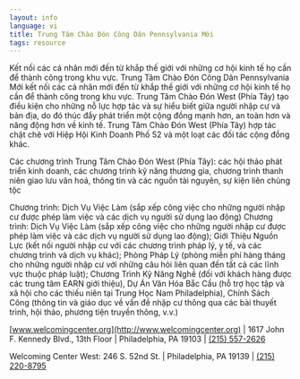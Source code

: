 ```yaml
---
layout: info
language: vi
title: Trung Tâm Chào Đón Công Dân Pennsylvania Mới
tags: resource
---
```

Kết nối các cá nhân mới đến từ khắp thế giới với những cơ hội kinh tế họ cần để thành công trong khu vực.
Trung Tâm Chào Đón Công Dân Pennsylvania Mới kết nối các cá nhân mới đến từ khắp thế giới với những cơ hội kinh tế họ cần để thành công trong khu vực.
Trung Tâm Chào Đón West (Phía Tây) tạo điều kiện cho những nỗ lực hợp tác và sự hiểu biết giữa người nhập cư và bản địa, do đó thúc đẩy phát triển một cộng đồng mạnh hơn, an toàn hơn và năng động hơn về kinh tế. Trung Tâm Chào Đón West (Phía Tây) hợp tác chặt chẽ với Hiệp Hội Kinh Doanh Phố 52 và một loạt các đối tác cộng đồng khác.

Các chương trình Trung Tâm Chào Đón West (Phía Tây): các hội thảo phát triển kinh doanh, các chương trình kỹ năng thương gia, chương trình thanh niên giao lưu văn hoá, thông tin và các nguồn tài nguyên, sự kiện liên chủng tộc

Chương trình:
Dịch Vụ Việc Làm (sắp xếp công việc cho những người nhập cư được phép làm việc và các dịch vụ người sử dụng lao động) Chương trình: Dịch Vụ Việc Làm (sắp xếp công việc cho những người nhập cư được phép làm việc và các dịch vụ người sử dụng lao động); Giới Thiệu Nguồn Lực (kết nối người nhập cư với các chương trình pháp lý, y tế, và các chương trình và dịch vụ khác); Phòng Pháp Lý (phòng miễn phí hàng tháng cho những người nhập cư với những câu hỏi liên quan đến tất cả các lĩnh vực thuộc pháp luật); Chương Trình Kỹ Năng Nghề (đối với khách hàng được các trung tâm EARN giới thiệu), Dự Án Văn Hóa Bắc Cầu (hỗ trợ học tập và xã hội cho các thiếu niên tại Trung Học Nam Philadelphia), Chính Sách Công (thông tin và giáo dục về vấn đề nhập cư thông qua các bài thuyết trình, hội thảo, phương tiện truyền thông, v.v.) 

[www.welcomingcenter.org](http://www.welcomingcenter.org) | 1617 John F. Kennedy Blvd., 13th Floor | Philadelphia, PA 19103 | [(215) 557-2626 ](tel:+12155572626)

Welcoming Center West:
246 S. 52nd St. | Philadelphia, PA 19139 | [(215) 220-8795](tel:+12152208795)